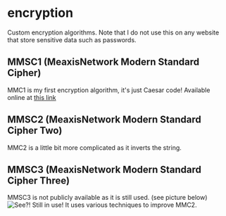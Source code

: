 # encryption
Custom encryption algorithms. Note that I do not use this on any website that store sensitive data such as passwords.

## MMSC1 (MeaxisNetwork Modern Standard Cipher)
MMC1 is my first encryption algorithm, it's just Caesar code! Available online at [this link](https://meaxis.fr/projects/cipher)

## MMSC2 (MeaxisNetwork Modern Standard Cipher Two)
MMC2 is a little bit more complicated as it inverts the string.

## MMSC3 (MeaxisNetwork Modern Standard Cipher Three)
MMSC3 is not publicly available as it is still used. (see picture below)
![See?! Still in use!](https://meaxis.fr/snooy.jpg) 
It uses various techniques to improve MMC2. 
